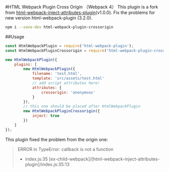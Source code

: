 #HTML Webpack Plugin Cross Origin （Webpack 4）
This plugin is a fork from [html-webpack-inject-attributes-plugin](https://github.com/dyw934854565/html-webpack-inject-attributes-plugin)(v1.0.0). Fix the problems for new version html-webpack-plugin (3.2.0).
```bash
npm i --save-dev html-webpack-plugin-crossorigin
```
##Usage
```javascript
const HtmlWebpackPlugin = require('html-webpack-plugin');
const HtmlWebpackPluginCrossorigin = require('html-webpack-plugin-crossorigin');

new HtmlWebpackPlugin({
    plugins: [
        new HtmlWebpackPlugin({
            filename: 'test.html',
            template: 'src/assets/test.html'
            // add script attributes here!
            attributes: {
                crossorigin: 'anonymous'
            }
        }),
        // this one should be placed after HtmlWebpackPlugin
        new HtmlWebpackPluginCrossorigin({
            inject: true
        })
    ]
});
```

This plugin fixed the problem from the origin one:
> ERROR in   TypeError: callback is not a function
>  
>  - index.js:35 
>    [ex-child-webpack]/[html-webpack-inject-attributes-plugin]/index.js:35:13

